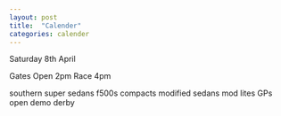 ```yaml
---
layout: post
title:  "Calender"
categories: calender
---
```


Saturday 8th April

Gates Open 2pm Race 4pm

southern super sedans
f500s
compacts
modified sedans
mod lites
GPs
open demo derby
